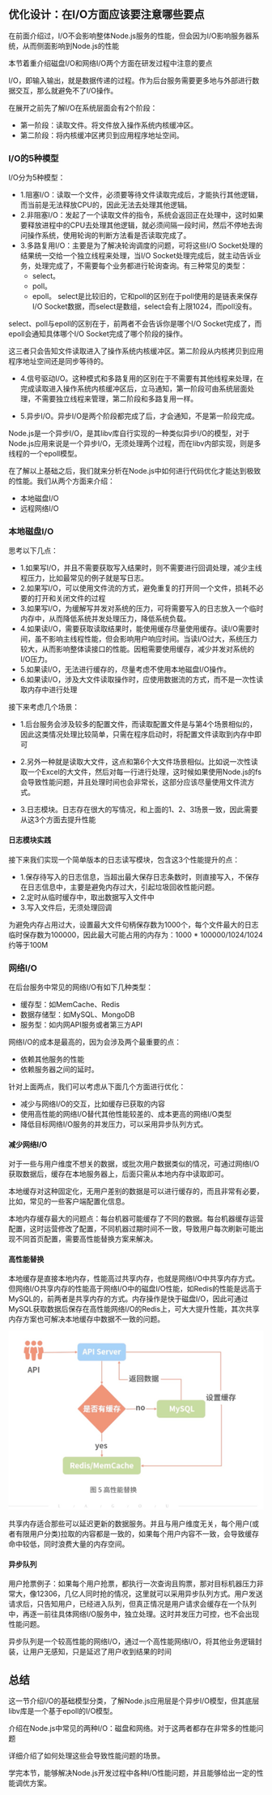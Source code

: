 ## 优化设计：在I/O方面应该要注意哪些要点
在前面介绍过，I/O不会影响整体Node.js服务的性能，但会因为I/O影响服务器系统，从而侧面影响到Node.js的性能

本节着重介绍磁盘I/O和网络I/O两个方面在研发过程中注意的要点

I/O，即输入输出，就是数据传递的过程。作为后台服务需要更多地与外部进行数据交互，那么就避免不了I/O操作。

在展开之前先了解I/O在系统层面会有2个阶段：

- 第一阶段：读取文件。将文件放入操作系统内核缓冲区。
- 第二阶段：将内核缓冲区拷贝到应用程序地址空间。

### I/O的5种模型
I/O分为5种模型：
- 1.阻塞I/O：读取一个文件，必须要等待文件读取完成后，才能执行其他逻辑，而当前是无法释放CPU的，因此无法去处理其他逻辑。
- 2.非阻塞I/O：发起了一个读取文件的指令，系统会返回正在处理中，这时如果要释放进程中的CPU去处理其他逻辑，就必须间隔一段时间，然后不停地去询问操作系统，使用轮询的判断方法看是否读取完成了。
- 3.多路复用I/O：主要是为了解决轮询调度的问题，可将这些I/O Socket处理的结果统一交给一个独立线程来处理，当I/O Socket处理完成后，就主动告诉业务，处理完成了，不需要每个业务都进行轮询查询。有三种常见的类型：
    + select。
    + poll。
    + epoll。
select是比较旧的，它和poll的区别在于poll使用的是链表来保存I/O Socket数据，而select是数组，select会有上限1024，而poll没有。

select、poll与epoll的区别在于，前两者不会告诉你是哪个I/O Socket完成了，而epoll会通知具体哪个I/O Socket完成了哪个阶段的操作。

这三者只会告知文件读取进入了操作系统内核缓冲区。第二阶段从内核拷贝到应用程序地址空间还是同步等待的。

- 4.信号驱动I/O。这种模式和多路复用的区别在于不需要有其他线程来处理，在完成读取进入操作系统内核缓冲区后，立马通知，第一阶段可由系统层面处理，不需要独立线程来管理，第二阶段和多路复用一样。

- 5.异步I/O。异步I/O是两个阶段都完成了后，才会通知，不是第一阶段完成。


Node.js是一个异步I/O，是其libv库自行实现的一种类似异步I/O的模型，对于Node.js应用来说是一个异步I/O，无须处理两个过程，而在libv内部实现，则是多线程的一个epoll模型。


在了解以上基础之后，我们就来分析在Node.js中如何进行代码优化才能达到极致的性能。我们从两个方面来介绍：
- 本地磁盘I/O
- 远程网络I/O

### 本地磁盘I/O
思考以下几点：
- 1.如果写I/O，并且不需要获取写入结果时，则不需要进行回调处理，减少主线程压力，比如最常见的例子就是写日志。
- 2.如果写I/O，可以使用文件流的方式，避免重复的打开同一个文件，损耗不必要的打开和关闭文件的过程
- 3.如果写I/O，为缓解写并发对系统的压力，可将需要写入的日志放入一个临时内存中，从而降低系统并发处理压力，降低系统负载。
- 4.如果读I/O，需要获取读取结果时，能使用缓存尽量使用缓存。读I/O需要时间，虽不影响主线程性能，但会影响用户响应时间。当读I/O过大，系统压力较大，从而影响整体读接口的性能。因粗需要使用缓存，减少并发对系统的I/O压力。
- 5.如果读I/O，无法进行缓存的，尽量考虑不使用本地磁盘I/O操作。
- 6.如果读I/O，涉及大文件读取操作时，应使用数据流的方式，而不是一次性读取内存中进行处理

接下来考虑几个场景：

- 1.后台服务会涉及较多的配置文件，而读取配置文件是与第4个场景相似的，因此这类情况处理比较简单，只需在程序启动时，将配置文件读取到内存中即可


- 2.另外一种就是读取大文件，这点和第6个大文件场景相似。比如说一次性读取一个Excel的大文件，然后对每一行进行处理，这时候如果使用Node.js的fs会导致性能问题，并且处理时间也会非常长，这部分应该尽量使用文件流方式。


- 3.日志模块。日志存在很大的写情况，和上面的1、2、3场景一致，因此需要从这3个方面去提升性能


#### 日志模块实践
接下来我们实现一个简单版本的日志读写模块，包含这3个性能提升的点：

- 1.保存待写入的日志信息，当超出最大保存日志条数时，则直接写入，不保存在日志信息中，主要是避免内存过大，引起垃圾回收性能问题。
- 2.定时从临时缓存中，取出数据写入文件中
- 3.写入文件后，无须处理回调

为避免内存占用过大，设置最大文件句柄保存数为1000个，每个文件最大的日志临时保存数为100000，因此最大可能占用的内存为：1000 * 100000/1024/1024约等于100M


### 网络I/O
在后台服务中常见的网络I/O有如下几种类型：
- 缓存型：如MemCache、Redis
- 数据存储型：如MySQL、MongoDB
- 服务型：如内网API服务或者第三方API

网络I/O的成本是最高的，因为会涉及两个最重要的点：
- 依赖其他服务的性能
- 依赖服务器之间的延时。

针对上面两点，我们可以考虑从下面几个方面进行优化：
- 减少与网络I/O的交互，比如缓存已获取的内容
- 使用高性能的网络I/O替代其他性能较差的、成本更高的网络I/O类型
- 降低目标网络I/O服务的并发压力，可以采用异步队列方式。

#### 减少网络I/O
对于一些与用户维度不想关的数据，或批次用户数据类似的情况，可通过网络I/O获取数据后，缓存在本地服务器上，后面只需从本地内存中读取即可。

本地缓存对这种固定化，无用户差别的数据是可以进行缓存的，而且非常有必要，比如，常见的一些客户端配置化信息。

本地内存缓存最大的问题点：每台机器可能缓存了不同的数据。每台机器缓存运营配置，这时运营修改了配置，不同机器过期时间不一致，导致用户每次刷新可能出现不同首页配置，需要高性能替换方案来解决。

#### 高性能替换
本地缓存是直接本地内存，性能高过共享内存，也就是网络I/O中共享内存方式。但网络I/O共享内存的性能高于网络I/O中的磁盘I/O性能，如Redis的性能是远高于MySQL的，前两者是共享内存的方式。内存操作是快于磁盘I/O，因此可通过MySQL获取数据后保存在高性能网络I/O的Redis上，可大大提升性能，其次共享内存方案也可解决本地缓存中数据不一致的问题。

![image](../../../../imgs/net_01.jpg)

共享内存适合那些可以延迟更新的数据服务。并且与用户维度无关，每个用户(或者有限用户分类)拉取的内容都是一致的，如果每个用户内容不一致，会导致缓存命中较低，同时浪费大量的内存空间。

#### 异步队列
用户抢票例子：如果每个用户抢票，都执行一次查询且购票，那对目标机器压力非常大，像12306，几亿人同时抢的情况，这里就可以采用异步队列方式。用户发送请求后，只告知用户，已经进入队列，但真正情况是用户请求会缓存在一个队列中，再逐一前往具体网络I/O服务中，独立处理。这时并发压力可控，也不会出现性能问题。

异步队列是一个较高性能的网络I/O，通过一个高性能网络I/O，将其他业务逻辑封装，让用户无感知，只是延迟了用户收到结果的时间

## 总结
这一节介绍I/O的基础模型分类，了解Node.js应用层是个异步I/O模型，但其底层libv库是一个基于epoll的I/O模型。

介绍在Node.js中常见的两种I/O：磁盘和网络。对于这两者都存在非常多的性能问题

详细介绍了如何处理这些会导致性能问题的场景。


学完本节，能够解决Node.js开发过程中各种I/O性能问题，并且能够给出一定的性能调优方案。